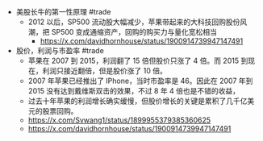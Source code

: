 - 美股长牛的第一性原理 #trade
	- 2012 以后，SP500 流动股大幅减少，苹果带起来的大科技回购股份风潮，把 SP500 变成通缩资产，回购的购买力与量化宽松相当
		- https://x.com/davidhornhouse/status/1900914739947147491
- 股价，利润与市盈率 #trade
	- 苹果在 2007 到 2015，利润翻了 15 倍但股价只涨了 4 倍。而 2015 到现在，利润只接近翻倍，但是股价涨了 10 倍。
	- 2007 年苹果已经推出了 IPhone，当时市盈率是 46。因此在 2007 年到 2015 没有达到戴维斯双击的效果，不过 8 年 4 倍也是不错的收益，
	- 过去十年苹果的利润增长确实缓慢，但股价增长的关键是累积了几千亿美元的股票回购。
	- https://x.com/Svwang1/status/1899955379385360625
	- https://x.com/davidhornhouse/status/1900914739947147491